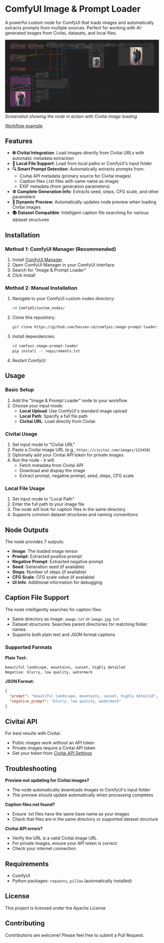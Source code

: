 # ComfyUI Image & Prompt Loader

A powerful custom node for ComfyUI that loads images and automatically extracts prompts from multiple sources. Perfect for working with AI-generated images from Civitai, datasets, and local files.

![Screenshot ](examples/hassan-img-prompt-loader-.png)
*Screenshot showing the node in action with Civitai image loading*

[Workflow example](examples/hassan-img-prompt-loader-workflow.json)

## Features

- **🌐 Civitai Integration**: Load images directly from Civitai URLs with automatic metadata extraction
- **📁 Local File Support**: Load from local paths or ComfyUI's input folder
- **🔍 Smart Prompt Detection**: Automatically extracts prompts from:
  - Civitai API metadata (primary source for Civitai images)
  - Caption files (.txt files with same name as image)
  - EXIF metadata (from generation parameters)
- **⚙️ Complete Generation Info**: Extracts seed, steps, CFG scale, and other parameters
- **🎨 Dynamic Preview**: Automatically updates node preview when loading Civitai images
- **📚 Dataset Compatible**: Intelligent caption file searching for various dataset structures

## Installation

### Method 1: ComfyUI Manager (Recommended)
1. Install [ComfyUI Manager](https://github.com/ltdrdata/ComfyUI-Manager)
2. Open ComfyUI Manager in your ComfyUI interface
3. Search for "Image & Prompt Loader" 
4. Click Install

### Method 2: Manual Installation
1. Navigate to your ComfyUI custom nodes directory:
   ```bash
   cd ComfyUI/custom_nodes/
   ```
2. Clone this repository:
   ```bash
   git clone https://github.com/hassan-sd/comfyui-image-prompt-loader.git
   ```
3. Install dependencies:
   ```bash
   cd comfyui-image-prompt-loader
   pip install -r requirements.txt
   ```
4. Restart ComfyUI

## Usage

### Basic Setup
1. Add the "Image & Prompt Loader" node to your workflow
2. Choose your input mode:
   - **Local Upload**: Use ComfyUI's standard image upload
   - **Local Path**: Specify a full file path
   - **Civitai URL**: Load directly from Civitai

### Civitai Usage
1. Set input mode to "Civitai URL"
2. Paste a Civitai image URL (e.g., `https://civitai.com/images/123456`)
3. Optionally add your Civitai API token for private images
4. Run the node - it will:
   - Fetch metadata from Civitai API
   - Download and display the image
   - Extract prompt, negative prompt, seed, steps, CFG scale

### Local File Usage
1. Set input mode to "Local Path" 
2. Enter the full path to your image file
3. The node will look for caption files in the same directory
4. Supports common dataset structures and naming conventions

## Node Outputs

The node provides 7 outputs:
- **Image**: The loaded image tensor
- **Prompt**: Extracted positive prompt
- **Negative Prompt**: Extracted negative prompt  
- **Seed**: Generation seed (if available)
- **Steps**: Number of steps (if available)
- **CFG Scale**: CFG scale value (if available)
- **UI Info**: Additional information for debugging



## Caption File Support

The node intelligently searches for caption files:
- Same directory as image: `image.txt` or `image.jpg.txt`
- Dataset structures: Searches parent directories for matching folder names
- Supports both plain text and JSON format captions

### Supported Formats

**Plain Text:**
```
beautiful landscape, mountains, sunset, highly detailed
Negative: blurry, low quality, watermark
```

**JSON Format:**
```json
{
  "prompt": "beautiful landscape, mountains, sunset, highly detailed",
  "negative_prompt": "blurry, low quality, watermark"
}
```

## Civitai API

For best results with Civitai:
- Public images work without an API token
- Private images require a Civitai API token
- Get your token from [Civitai API Settings](https://civitai.com/user/account)

## Troubleshooting

**Preview not updating for Civitai images?**
- The node automatically downloads images to ComfyUI's input folder
- The preview should update automatically when processing completes

**Caption files not found?**
- Ensure .txt files have the same base name as your images
- Check that files are in the same directory or supported dataset structure

**Civitai API errors?**
- Verify the URL is a valid Civitai image URL
- For private images, ensure your API token is correct
- Check your internet connection

## Requirements

- ComfyUI
- Python packages: `requests`, `pillow` (automatically installed)

## License

This project is licensed under the Apache License

## Contributing

Contributions are welcome! Please feel free to submit a Pull Request.


